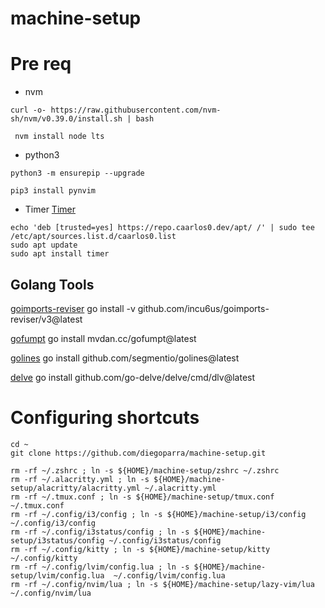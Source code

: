 # machine-setup


# Pre req

- nvm

```
curl -o- https://raw.githubusercontent.com/nvm-sh/nvm/v0.39.0/install.sh | bash

```

```
 nvm install node lts
```

- python3

```
python3 -m ensurepip --upgrade
```

```
pip3 install pynvim
```
- Timer
[Timer](https://github.com/caarlos0/timer)
```
echo 'deb [trusted=yes] https://repo.caarlos0.dev/apt/ /' | sudo tee /etc/apt/sources.list.d/caarlos0.list
sudo apt update
sudo apt install timer
```


## Golang Tools
[goimports-reviser](https://github.com/incu6us/goimports-reviser)
go install -v github.com/incu6us/goimports-reviser/v3@latest


[gofumpt](https://github.com/mvdan/gofumpt)
go install mvdan.cc/gofumpt@latest

[golines](https://github.com/segmentio/golines)
go install github.com/segmentio/golines@latest

[delve](https://github.com/go-delve/delve)
go install github.com/go-delve/delve/cmd/dlv@latest


# Configuring shortcuts

```
cd ~
git clone https://github.com/diegoparra/machine-setup.git
```

```
rm -rf ~/.zshrc ; ln -s ${HOME}/machine-setup/zshrc ~/.zshrc
rm -rf ~/.alacritty.yml ; ln -s ${HOME}/machine-setup/alacritty/alacritty.yml ~/.alacritty.yml
rm -rf ~/.tmux.conf ; ln -s ${HOME}/machine-setup/tmux.conf ~/.tmux.conf
rm -rf ~/.config/i3/config ; ln -s ${HOME}/machine-setup/i3/config ~/.config/i3/config
rm -rf ~/.config/i3status/config ; ln -s ${HOME}/machine-setup/i3status/config ~/.config/i3status/config
rm -rf ~/.config/kitty ; ln -s ${HOME}/machine-setup/kitty ~/.config/kitty
rm -rf ~/.config/lvim/config.lua ; ln -s ${HOME}/machine-setup/lvim/config.lua  ~/.config/lvim/config.lua
rm -rf ~/.config/nvim/lua ; ln -s ${HOME}/machine-setup/lazy-vim/lua  ~/.config/nvim/lua

```
